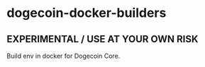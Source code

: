 # dogecoin-docker-builders

## EXPERIMENTAL / USE AT YOUR OWN RISK

Build env in docker for Dogecoin Core.

